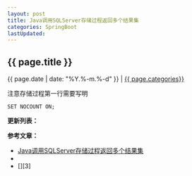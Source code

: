 ```yaml
---
layout: post
title: Java调用SQLServer存储过程返回多个结果集
categories: SpringBoot
lastUpdated:
---
```


## {{ page.title }}

{{ page.date | date: "%Y.%-m.%-d" }} | <a href="/archive#{{ page.categories }}">{{ page.categories}}</a>

注意存储过程第一行需要写明

```
SET NOCOUNT ON;
```


**更新列表：**



**参考文章：**

* [Java调用SQLServer存储过程返回多个结果集][1]
* [][2]
* [][3]

[1]: https://blog.csdn.net/zmhzhangminhua/article/details/38704281
[2]: 
[3]: 